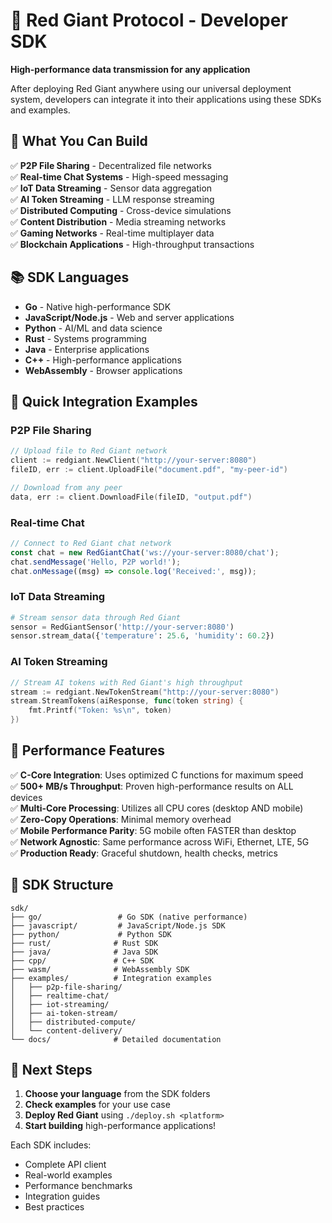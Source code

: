 # 🚀 Red Giant Protocol - Developer SDK

**High-performance data transmission for any application**

After deploying Red Giant anywhere using our universal deployment system, developers can integrate it into their applications using these SDKs and examples.

## 🎯 What You Can Build

✅ **P2P File Sharing** - Decentralized file networks  
✅ **Real-time Chat Systems** - High-speed messaging  
✅ **IoT Data Streaming** - Sensor data aggregation  
✅ **AI Token Streaming** - LLM response streaming  
✅ **Distributed Computing** - Cross-device simulations  
✅ **Content Distribution** - Media streaming networks  
✅ **Gaming Networks** - Real-time multiplayer data  
✅ **Blockchain Applications** - High-throughput transactions  

## 📚 SDK Languages

- **Go** - Native high-performance SDK
- **JavaScript/Node.js** - Web and server applications
- **Python** - AI/ML and data science
- **Rust** - Systems programming
- **Java** - Enterprise applications
- **C++** - High-performance applications
- **WebAssembly** - Browser applications

## 🚀 Quick Integration Examples

### P2P File Sharing
```go
// Upload file to Red Giant network
client := redgiant.NewClient("http://your-server:8080")
fileID, err := client.UploadFile("document.pdf", "my-peer-id")

// Download from any peer
data, err := client.DownloadFile(fileID, "output.pdf")
```

### Real-time Chat
```javascript
// Connect to Red Giant chat network
const chat = new RedGiantChat('ws://your-server:8080/chat');
chat.sendMessage('Hello, P2P world!');
chat.onMessage((msg) => console.log('Received:', msg));
```

### IoT Data Streaming
```python
# Stream sensor data through Red Giant
sensor = RedGiantSensor('http://your-server:8080')
sensor.stream_data({'temperature': 25.6, 'humidity': 60.2})
```

### AI Token Streaming
```go
// Stream AI tokens with Red Giant's high throughput
stream := redgiant.NewTokenStream("http://your-server:8080")
stream.StreamTokens(aiResponse, func(token string) {
    fmt.Printf("Token: %s\n", token)
})
```

## 🚀 Performance Features

✅ **C-Core Integration**: Uses optimized C functions for maximum speed  
✅ **500+ MB/s Throughput**: Proven high-performance results on ALL devices  
✅ **Multi-Core Processing**: Utilizes all CPU cores (desktop AND mobile)  
✅ **Zero-Copy Operations**: Minimal memory overhead  
✅ **Mobile Performance Parity**: 5G mobile often FASTER than desktop  
✅ **Network Agnostic**: Same performance across WiFi, Ethernet, LTE, 5G  
✅ **Production Ready**: Graceful shutdown, health checks, metrics

## 📁 SDK Structure

```
sdk/
├── go/                 # Go SDK (native performance)
├── javascript/         # JavaScript/Node.js SDK
├── python/             # Python SDK
├── rust/              # Rust SDK
├── java/              # Java SDK
├── cpp/               # C++ SDK
├── wasm/              # WebAssembly SDK
├── examples/          # Integration examples
│   ├── p2p-file-sharing/
│   ├── realtime-chat/
│   ├── iot-streaming/
│   ├── ai-token-stream/
│   ├── distributed-compute/
│   └── content-delivery/
└── docs/              # Detailed documentation
```

## 🎯 Next Steps

1. **Choose your language** from the SDK folders
2. **Check examples** for your use case
3. **Deploy Red Giant** using `./deploy.sh <platform>`
4. **Start building** high-performance applications!

Each SDK includes:
- Complete API client
- Real-world examples
- Performance benchmarks
- Integration guides
- Best practices